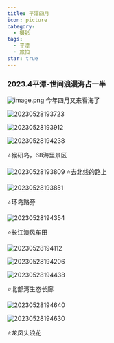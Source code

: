 ```yaml
---
title: 平潭四月
icon: picture
category:
  - 摄影
tags:
  - 平潭
  - 旅拍
star: true
---
```

### 2023.4平潭-世间浪漫海占一半
![image.png](/markdown/20230528193150.jpg)
今年四月又来看海了
<!-- more -->
![20230528193723](/markdown/20230528193723.jpg)

![20230528193912](/markdown/20230528193912.jpg)

![20230528194238](/markdown/20230528194238.jpg)

⭐猴研岛，68海里景区

![20230528193809](/markdown/20230528193809.jpg)
⭐去北线的路上

![20230528193851](/markdown/20230528193851.jpg)

⭐环岛路旁

![20230528194354](/markdown/20230528194354.jpg)

⭐长江澳风车田

![20230528194112](/markdown/20230528194112.jpg)

![20230528194206](/markdown/20230528194206.jpg)

![20230528194438](/markdown/20230528194438.jpg)

⭐北部湾生态长廊

![20230528194640](/markdown/20230528194640.jpg)

![20230528194630](/markdown/20230528194630.jpg)

⭐龙凤头浪花

